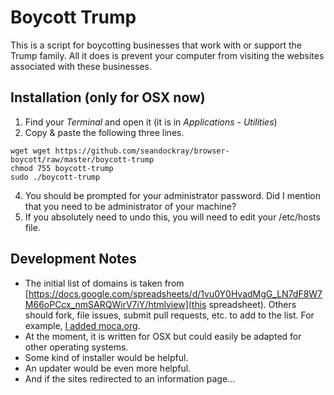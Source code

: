 # Boycott Trump

This is a script for boycotting businesses that work with or support the Trump family. All it does is prevent your computer from visiting the websites associated with these businesses. 

## Installation (only for OSX now)

1. Find your _Terminal_ and open it (it is in _Applications_ - _Utilities_)
2. Copy & paste the following three lines.

```
wget wget https://github.com/seandockray/browser-boycott/raw/master/boycott-trump
chmod 755 boycott-trump
sudo ./boycott-trump
```
4. You should be prompted for your administrator password. Did I mention that you need to be administrator of your machine?
5. If you absolutely need to undo this, you will need to edit your /etc/hosts file.


## Development Notes

* The initial list of domains is taken from [https://docs.google.com/spreadsheets/d/1vu0Y0HvadMgG_LN7dF8W7M66oPCcx_nmSARQWirV7iY/htmlview](this spreadsheet). Others should fork, file issues, submit pull requests, etc. to add to the list. For example, [I added moca.org](https://www.artforum.com/news/id=59943).
* At the moment, it is written for OSX but could easily be adapted for other operating systems.
* Some kind of installer would be helpful.
* An updater would be even more helpful.
* And if the sites redirected to an information page... 

